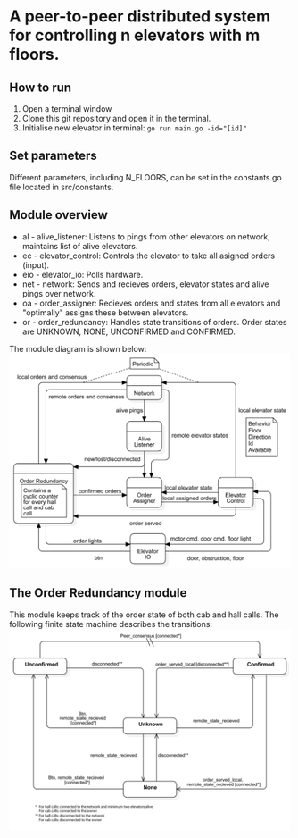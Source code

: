 # A peer-to-peer distributed system for controlling n elevators with m floors. 

## How to run
1. Open a terminal window
2. Clone this git repository and open it in the terminal. 
3. Initialise new elevator in terminal:
`go run main.go -id="[id]"`

## Set parameters
Different parameters, including N_FLOORS, can be set in the constants.go file located in src/constants. 

## Module overview

* al    - alive_listener:	Listens to pings from other elevators on network, maintains list of alive elevators.
* ec	- elevator_control:	Controls the elevator to take all asigned orders (input).
* eio	- elevator_io:		Polls hardware.
* net	- network:		Sends and recieves orders, elevator states and alive pings over network.
* oa	- order_assigner:	Recieves orders and states from all elevators and "optimally" assigns these between elevators.
* or	- order_redundancy:	Handles state transitions of orders. Order states are UNKNOWN, NONE, UNCONFIRMED and CONFIRMED.

  
The module diagram is shown below:
![](images/ModuleDiagramv3.png)

## The Order Redundancy module
This module keeps track of the order state of both cab and hall calls. 
The following finite state machine describes the transitions:
![](images/CyclicCounter.png)